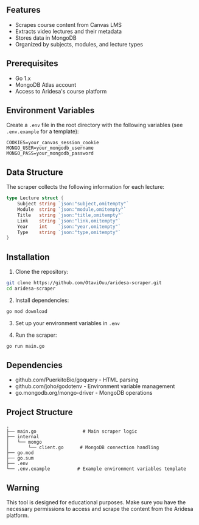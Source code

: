 ## Features

- Scrapes course content from Canvas LMS
- Extracts video lectures and their metadata
- Stores data in MongoDB
- Organized by subjects, modules, and lecture types

## Prerequisites

- Go 1.x
- MongoDB Atlas account
- Access to Aridesa's course platform

## Environment Variables

Create a `.env` file in the root directory with the following variables (see `.env.example` for a template):

```
COOKIES=your_canvas_session_cookie
MONGO_USER=your_mongodb_username
MONGO_PASS=your_mongodb_password
```

## Data Structure

The scraper collects the following information for each lecture:

```go
type Lecture struct {
    Subject string `json:"subject,omitempty"`
    Module  string `json:"module,omitempty"`
    Title   string `json:"title,omitempty"`
    Link    string `json:"link,omitempty"`
    Year    int    `json:"year,omitempty"`
    Type    string `json:"type,omitempty"`
}
```

## Installation

1. Clone the repository:
```bash
git clone https://github.com/OtaviOuu/aridesa-scraper.git
cd aridesa-scraper
```

2. Install dependencies:
```bash
go mod download
```

3. Set up your environment variables in `.env`

4. Run the scraper:
```bash
go run main.go
```

## Dependencies

- github.com/PuerkitoBio/goquery - HTML parsing
- github.com/joho/godotenv - Environment variable management
- go.mongodb.org/mongo-driver - MongoDB operations

## Project Structure

```
.
├── main.go                 # Main scraper logic
├── internal
│   └── mongo
│       └── client.go      # MongoDB connection handling
├── go.mod
├── go.sum
├── .env
└── .env.example          # Example environment variables template
```

## Warning

This tool is designed for educational purposes. Make sure you have the necessary permissions to access and scrape the content from the Aridesa platform.
